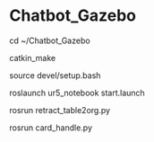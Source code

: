 # Chatbot_Gazebo

cd ~/Chatbot_Gazebo

catkin_make 

source devel/setup.bash

roslaunch ur5_notebook start.launch

rosrun retract_table2org.py

rosrun card_handle.py
